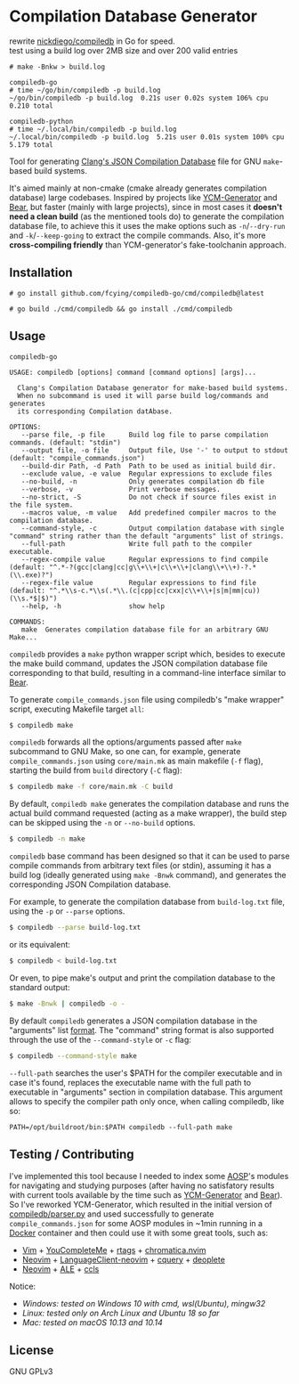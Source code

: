 # Compilation Database Generator

rewrite [nickdiego/compiledb](https://github.com/nickdiego/compiledb) in Go for speed.  
test using a build log over 2MB size and over 200 valid entries
```
# make -Bnkw > build.log

compiledb-go
# time ~/go/bin/compiledb -p build.log
~/go/bin/compiledb -p build.log  0.21s user 0.02s system 106% cpu 0.210 total

compiledb-python
# time ~/.local/bin/compiledb -p build.log
~/.local/bin/compiledb -p build.log  5.21s user 0.01s system 100% cpu 5.179 total
```

Tool for generating [Clang's JSON Compilation Database][compdb] file for GNU
`make`-based build systems.

It's aimed mainly at non-cmake (cmake already generates compilation database)
large codebases. Inspired by projects like [YCM-Generator][ycm-gen] and [Bear][bear],
but faster (mainly with large projects), since in most cases it **doesn't need a clean
build** (as the mentioned tools do) to generate the compilation database file, to
achieve this it uses the make options such as `-n`/`--dry-run` and `-k`/`--keep-going`
to extract the compile commands. Also, it's more **cross-compiling friendly** than
YCM-generator's fake-toolchanin approach.

## Installation

```
# go install github.com/fcying/compiledb-go/cmd/compiledb@latest

# go build ./cmd/compiledb && go install ./cmd/compiledb
```

## Usage
```
compiledb-go

USAGE: compiledb [options] command [command options] [args]...

  Clang's Compilation Database generator for make-based build systems.
  When no subcommand is used it will parse build log/commands and generates
  its corresponding Compilation datAbase.

OPTIONS:
   --parse file, -p file      Build log file to parse compilation commands. (default: "stdin")
   --output file, -o file     Output file, Use '-' to output to stdout (default: "compile_commands.json")
   --build-dir Path, -d Path  Path to be used as initial build dir.
   --exclude value, -e value  Regular expressions to exclude files
   --no-build, -n             Only generates compilation db file
   --verbose, -v              Print verbose messages.
   --no-strict, -S            Do not check if source files exist in the file system.
   --macros value, -m value   Add predefined compiler macros to the compilation database.
   --command-style, -c        Output compilation database with single "command" string rather than the default "arguments" list of strings.
   --full-path                Write full path to the compiler executable.
   --regex-compile value      Regular expressions to find compile (default: "^.*-?(gcc|clang|cc|g\\+\\+|c\\+\\+|clang\\+\\+)-?.*(\\.exe)?")
   --regex-file value         Regular expressions to find file (default: "^.*\\s-c.*\\s(.*\\.(c|cpp|cc|cxx|c\\+\\+|s|m|mm|cu))(\\s.*$|$)")
   --help, -h                 show help
   
COMMANDS:
   make  Generates compilation database file for an arbitrary GNU Make...
```

`compiledb` provides a `make` python wrapper script which, besides to execute the make
build command, updates the JSON compilation database file corresponding to that build,
resulting in a command-line interface similar to [Bear][bear].

To generate `compile_commands.json` file using compiledb's "make wrapper" script,
executing Makefile target `all`:
```bash
$ compiledb make
```

`compiledb` forwards all the options/arguments passed after `make` subcommand to GNU Make,
so one can, for example, generate `compile_commands.json` using `core/main.mk`
as main makefile (`-f` flag), starting the build from `build` directory (`-C` flag):
```bash
$ compiledb make -f core/main.mk -C build
```

By default, `compiledb make` generates the compilation database and runs the actual build
command requested (acting as a make wrapper), the build step can be skipped using the `-n`
or `--no-build` options.
```bash
$ compiledb -n make
```

`compiledb` base command has been designed so that it can be used to parse compile commands
from arbitrary text files (or stdin), assuming it has a build log (ideally generated using
`make -Bnwk` command), and generates the corresponding JSON Compilation database.

For example, to generate the compilation database from `build-log.txt` file, using the `-p`
or `--parse` options.
```bash
$ compiledb --parse build-log.txt
```

or its equivalent:
```bash
$ compiledb < build-log.txt
```

Or even, to pipe make's output and print the compilation database to the standard output:
```bash
$ make -Bnwk | compiledb -o -
```

By default `compiledb` generates a JSON compilation database in the "arguments" list
[format](https://clang.llvm.org/docs/JSONCompilationDatabase.html). The "command" string
format is also supported through the use of the `--command-style` or `-c` flag:
```bash
$ compiledb --command-style make
```

`--full-path` searches the user's $PATH for the compiler executable and in
case it's found, replaces the executable name with the full path to
executable in "arguments" section in compilation database.
This argument allows to specify the compiler path only once, when
calling compiledb, like so:
```
PATH=/opt/buildroot/bin:$PATH compiledb --full-path make
```

## Testing / Contributing

I've implemented this tool because I needed to index some [AOSP][aosp]'s modules for navigating
and studying purposes (after having no satisfatory results with current tools available by the
time such as [YCM-Generator][ycm] and [Bear][bear]). So I've reworked YCM-Generator, which resulted
in the initial version of [compiledb/parser.py](compiledb/parser.py) and used successfully to generate
`compile_commands.json` for some AOSP modules in ~1min running in a [Docker][docker] container and then
could use it with some great tools, such as:

- [Vim][vim] + [YouCompleteMe][ycm] + [rtags][rtags] + [chromatica.nvim][chrom]
- [Neovim][neovim] + [LanguageClient-neovim][lsp] + [cquery][cquery] + [deoplete][deoplete]
- [Neovim][neovim] + [ALE][ale] + [ccls][ccls]

Notice:
- _Windows: tested on Windows 10 with cmd, wsl(Ubuntu), mingw32_
- _Linux: tested only on Arch Linux and Ubuntu 18 so far_
- _Mac: tested on macOS 10.13 and 10.14_

## License
GNU GPLv3

[compdb]: https://clang.llvm.org/docs/JSONCompilationDatabase.html
[ycm]: https://github.com/Valloric/YouCompleteMe
[rtags]: https://github.com/Andersbakken/rtags
[chrom]: https://github.com/arakashic/chromatica.nvim
[ycm-gen]: https://github.com/rdnetto/YCM-Generator
[bear]: https://github.com/rizsotto/Bear
[aosp]: https://source.android.com/
[docker]: https://www.docker.com/
[vim]: https://www.vim.org/
[neovim]: https://neovim.io/
[lsp]: https://github.com/autozimu/LanguageClient-neovim
[cquery]: https://github.com/cquery-project/cquery
[deoplete]: https://github.com/Shougo/deoplete.nvim
[ccls]: https://github.com/MaskRay/ccls
[ale]: https://github.com/w0rp/ale
